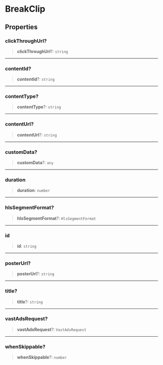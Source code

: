 # BreakClip

## Properties

### clickThroughUrl?

> **clickThroughUrl**?: `string`

***

### contentId?

> **contentId**?: `string`

***

### contentType?

> **contentType**?: `string`

***

### contentUrl?

> **contentUrl**?: `string`

***

### customData?

> **customData**?: `any`

***

### duration

> **duration**: `number`

***

### hlsSegmentFormat?

> **hlsSegmentFormat**?: `HlsSegmentFormat`

***

### id

> **id**: `string`

***

### posterUrl?

> **posterUrl**?: `string`

***

### title?

> **title**?: `string`

***

### vastAdsRequest?

> **vastAdsRequest**?: `VastAdsRequest`

***

### whenSkippable?

> **whenSkippable**?: `number`
